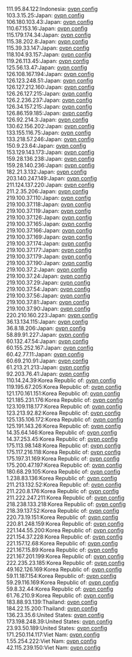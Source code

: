 111.95.84.122:Indonesia: [ovpn config](vpn/111_95_84_122.ovpn)  
103.3.15.25:Japan: [ovpn config](vpn/103_3_15_25.ovpn)  
106.180.103.43:Japan: [ovpn config](vpn/106_180_103_43.ovpn)  
110.67.153.16:Japan: [ovpn config](vpn/110_67_153_16.ovpn)  
115.179.174.34:Japan: [ovpn config](vpn/115_179_174_34.ovpn)  
115.38.202.8:Japan: [ovpn config](vpn/115_38_202_8.ovpn)  
115.39.33.147:Japan: [ovpn config](vpn/115_39_33_147.ovpn)  
118.104.93.157:Japan: [ovpn config](vpn/118_104_93_157.ovpn)  
119.26.113.45:Japan: [ovpn config](vpn/119_26_113_45.ovpn)  
125.56.13.47:Japan: [ovpn config](vpn/125_56_13_47.ovpn)  
126.108.167.194:Japan: [ovpn config](vpn/126_108_167_194.ovpn)  
126.123.248.51:Japan: [ovpn config](vpn/126_123_248_51.ovpn)  
126.127.212.160:Japan: [ovpn config](vpn/126_127_212_160.ovpn)  
126.26.127.215:Japan: [ovpn config](vpn/126_26_127_215.ovpn)  
126.2.236.237:Japan: [ovpn config](vpn/126_2_236_237.ovpn)  
126.34.157.215:Japan: [ovpn config](vpn/126_34_157_215.ovpn)  
126.86.159.185:Japan: [ovpn config](vpn/126_86_159_185.ovpn)  
126.92.214.3:Japan: [ovpn config](vpn/126_92_214_3.ovpn)  
130.62.156.202:Japan: [ovpn config](vpn/130_62_156_202.ovpn)  
133.155.116.75:Japan: [ovpn config](vpn/133_155_116_75.ovpn)  
133.218.57.246:Japan: [ovpn config](vpn/133_218_57_246.ovpn)  
150.9.23.64:Japan: [ovpn config](vpn/150_9_23_64.ovpn)  
153.129.143.173:Japan: [ovpn config](vpn/153_129_143_173.ovpn)  
159.28.136.238:Japan: [ovpn config](vpn/159_28_136_238.ovpn)  
159.28.140.236:Japan: [ovpn config](vpn/159_28_140_236.ovpn)  
182.21.3.132:Japan: [ovpn config](vpn/182_21_3_132.ovpn)  
203.140.247.149:Japan: [ovpn config](vpn/203_140_247_149.ovpn)  
211.124.137.220:Japan: [ovpn config](vpn/211_124_137_220.ovpn)  
211.2.35.206:Japan: [ovpn config](vpn/211_2_35_206.ovpn)  
219.100.37.110:Japan: [ovpn config](vpn/219_100_37_110.ovpn)  
219.100.37.118:Japan: [ovpn config](vpn/219_100_37_118.ovpn)  
219.100.37.119:Japan: [ovpn config](vpn/219_100_37_119.ovpn)  
219.100.37.126:Japan: [ovpn config](vpn/219_100_37_126.ovpn)  
219.100.37.165:Japan: [ovpn config](vpn/219_100_37_165.ovpn)  
219.100.37.166:Japan: [ovpn config](vpn/219_100_37_166.ovpn)  
219.100.37.169:Japan: [ovpn config](vpn/219_100_37_169.ovpn)  
219.100.37.174:Japan: [ovpn config](vpn/219_100_37_174.ovpn)  
219.100.37.177:Japan: [ovpn config](vpn/219_100_37_177.ovpn)  
219.100.37.179:Japan: [ovpn config](vpn/219_100_37_179.ovpn)  
219.100.37.190:Japan: [ovpn config](vpn/219_100_37_190.ovpn)  
219.100.37.2:Japan: [ovpn config](vpn/219_100_37_2.ovpn)  
219.100.37.24:Japan: [ovpn config](vpn/219_100_37_24.ovpn)  
219.100.37.29:Japan: [ovpn config](vpn/219_100_37_29.ovpn)  
219.100.37.54:Japan: [ovpn config](vpn/219_100_37_54.ovpn)  
219.100.37.56:Japan: [ovpn config](vpn/219_100_37_56.ovpn)  
219.100.37.81:Japan: [ovpn config](vpn/219_100_37_81.ovpn)  
219.100.37.90:Japan: [ovpn config](vpn/219_100_37_90.ovpn)  
220.210.160.223:Japan: [ovpn config](vpn/220_210_160_223.ovpn)  
36.13.134.115:Japan: [ovpn config](vpn/36_13_134_115.ovpn)  
36.8.18.206:Japan: [ovpn config](vpn/36_8_18_206.ovpn)  
58.89.91.227:Japan: [ovpn config](vpn/58_89_91_227.ovpn)  
60.132.47.54:Japan: [ovpn config](vpn/60_132_47_54.ovpn)  
60.155.252.167:Japan: [ovpn config](vpn/60_155_252_167.ovpn)  
60.42.77.11:Japan: [ovpn config](vpn/60_42_77_11.ovpn)  
60.69.210.91:Japan: [ovpn config](vpn/60_69_210_91.ovpn)  
61.213.21.213:Japan: [ovpn config](vpn/61_213_21_213.ovpn)  
92.203.76.41:Japan: [ovpn config](vpn/92_203_76_41.ovpn)  
110.14.24.39:Korea Republic of: [ovpn config](vpn/110_14_24_39.ovpn)  
119.195.67.205:Korea Republic of: [ovpn config](vpn/119_195_67_205.ovpn)  
121.170.161.151:Korea Republic of: [ovpn config](vpn/121_170_161_151.ovpn)  
121.185.231.176:Korea Republic of: [ovpn config](vpn/121_185_231_176.ovpn)  
123.109.118.177:Korea Republic of: [ovpn config](vpn/123_109_118_177.ovpn)  
123.213.92.82:Korea Republic of: [ovpn config](vpn/123_213_92_82.ovpn)  
125.135.106.172:Korea Republic of: [ovpn config](vpn/125_135_106_172.ovpn)  
125.191.143.26:Korea Republic of: [ovpn config](vpn/125_191_143_26.ovpn)  
14.35.64.146:Korea Republic of: [ovpn config](vpn/14_35_64_146.ovpn)  
14.37.253.45:Korea Republic of: [ovpn config](vpn/14_37_253_45.ovpn)  
175.113.98.148:Korea Republic of: [ovpn config](vpn/175_113_98_148.ovpn)  
175.117.216.118:Korea Republic of: [ovpn config](vpn/175_117_216_118.ovpn)  
175.197.31.169:Korea Republic of: [ovpn config](vpn/175_197_31_169.ovpn)  
175.200.47.197:Korea Republic of: [ovpn config](vpn/175_200_47_197.ovpn)  
180.68.29.105:Korea Republic of: [ovpn config](vpn/180_68_29_105.ovpn)  
1.238.83.136:Korea Republic of: [ovpn config](vpn/1_238_83_136.ovpn)  
211.213.132.52:Korea Republic of: [ovpn config](vpn/211_213_132_52.ovpn)  
211.220.8.176:Korea Republic of: [ovpn config](vpn/211_220_8_176.ovpn)  
211.222.247.211:Korea Republic of: [ovpn config](vpn/211_222_247_211.ovpn)  
218.238.133.218:Korea Republic of: [ovpn config](vpn/218_238_133_218.ovpn)  
218.39.137.52:Korea Republic of: [ovpn config](vpn/218_39_137_52.ovpn)  
220.73.19.151:Korea Republic of: [ovpn config](vpn/220_73_19_151.ovpn)  
220.81.248.159:Korea Republic of: [ovpn config](vpn/220_81_248_159.ovpn)  
221.144.55.200:Korea Republic of: [ovpn config](vpn/221_144_55_200.ovpn)  
221.154.37.228:Korea Republic of: [ovpn config](vpn/221_154_37_228.ovpn)  
221.157.12.68:Korea Republic of: [ovpn config](vpn/221_157_12_68.ovpn)  
221.167.15.89:Korea Republic of: [ovpn config](vpn/221_167_15_89.ovpn)  
221.167.201.199:Korea Republic of: [ovpn config](vpn/221_167_201_199.ovpn)  
222.235.23.185:Korea Republic of: [ovpn config](vpn/222_235_23_185.ovpn)  
49.162.126.169:Korea Republic of: [ovpn config](vpn/49_162_126_169.ovpn)  
59.11.187.154:Korea Republic of: [ovpn config](vpn/59_11_187_154.ovpn)  
59.29.116.169:Korea Republic of: [ovpn config](vpn/59_29_116_169.ovpn)  
59.8.32.44:Korea Republic of: [ovpn config](vpn/59_8_32_44.ovpn)  
61.76.210.9:Korea Republic of: [ovpn config](vpn/61_76_210_9.ovpn)  
183.88.93.139:Thailand: [ovpn config](vpn/183_88_93_139.ovpn)  
184.22.15.200:Thailand: [ovpn config](vpn/184_22_15_200.ovpn)  
136.23.35.6:United States: [ovpn config](vpn/136_23_35_6.ovpn)  
173.198.248.39:United States: [ovpn config](vpn/173_198_248_39.ovpn)  
23.93.50.189:United States: [ovpn config](vpn/23_93_50_189.ovpn)  
171.250.114.117:Viet Nam: [ovpn config](vpn/171_250_114_117.ovpn)  
1.55.254.222:Viet Nam: [ovpn config](vpn/1_55_254_222.ovpn)  
42.115.239.150:Viet Nam: [ovpn config](vpn/42_115_239_150.ovpn)  
